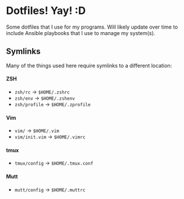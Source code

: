 # Dotfiles! Yay! :D

Some dotfiles that I use for my programs. Will likely update over time to
include Ansible playbooks that I use to manage my system(s).

## Symlinks

Many of the things used here require symlinks to a different location:

#### ZSH

- `zsh/rc` -> `$HOME/.zshrc`
- `zsh/env` -> `$HOME/.zshenv`
- `zsh/profile` -> `$HOME/.zprofile`

#### Vim

- `vim/` -> `$HOME/.vim`
- `vim/init.vim` -> `$HOME/.vimrc`

#### tmux

- `tmux/config` -> `$HOME/.tmux.conf`

#### Mutt

- `mutt/config` -> `$HOME/.muttrc`
